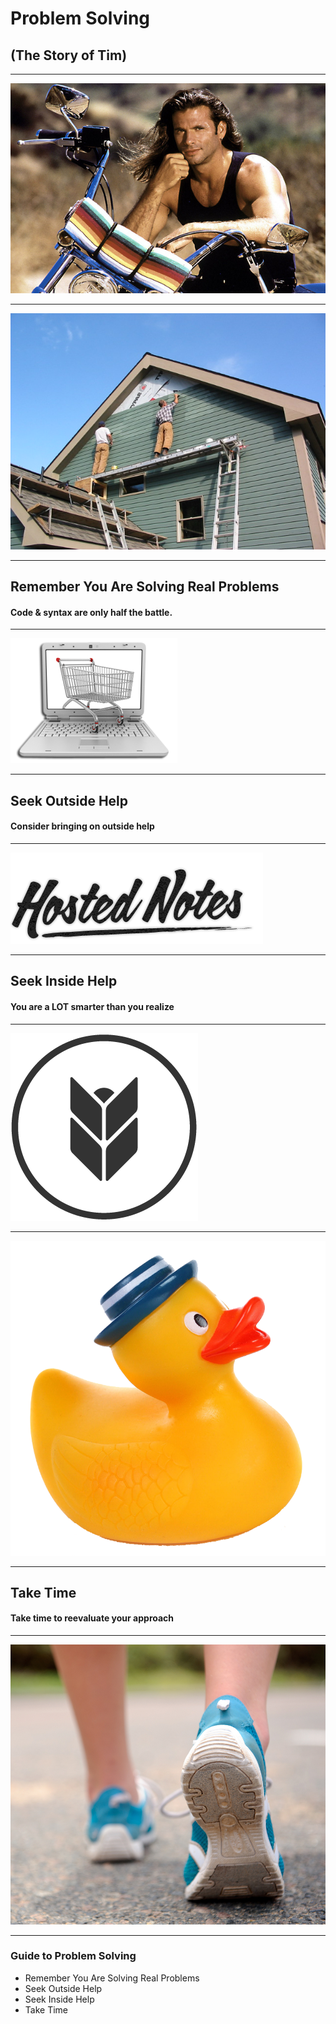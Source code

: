# Problem Solving
## (The Story of Tim)

---

![inline](assets/renegade.jpg)

---

![inline](assets/ladderjacks.jpg)

---

## Remember You Are Solving Real Problems
#### Code & syntax are only half the battle.

---

![inline 100%](assets/ecommerce.png)

---

## Seek Outside Help
#### Consider bringing on outside help

---

![inline 100%](assets/hostednotes.png)

---

## Seek Inside Help
#### You are a LOT smarter than you realize

---

![inline 100%](assets/barley.png)

---

![inline 50%](assets/rubber-duck.png)

---

## Take Time
#### Take time to reevaluate your approach

---

![inline 50%](assets/walk.jpg)

---

### Guide to Problem Solving

* Remember You Are Solving Real Problems
* Seek Outside Help
* Seek Inside Help 
* Take Time 
